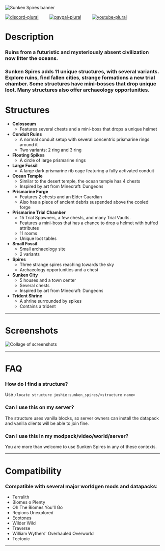 ![Sunken Spires banner](https://media.forgecdn.net/attachments/description/null/description_c96668ec-62ab-45d8-82de-5e187070dc6e.png)

[![discord-plural](https://joshie.app/files/discord_join.svg)](https://discord.gg/HUMbRQhxdR)         [![paypal-plural](https://joshie.app/files/payppal_me.svg)](https://paypal.me/joshieman)         [![youtube-plural](https://joshie.app/files/youtube_banner.svg)](https://www.youtube.com/@joshieman)

# Description

### Ruins from a futuristic and mysteriously absent civilization now litter the oceans.

### Sunken Spires adds 11 unique structures, with several variants. Explore ruins, find fallen cities, strange formations a new trial chamber. Some structures have mini-bosses that drop unique loot. Many structures also offer archaeology opportunities.

# Structures

*   **Colosseum**
    *   Features several chests and a mini-boss that drops a unique helmet
*   **Conduit Ruins**
    *   A normal conduit setup with several concentric prismarine rings around it
    *   Two variants: 2 ring and 3 ring
*   **Floating Spikes**
    *   A circle of large prismarine rings
*   **Large Fossil**
    *   A large dark prismarine rib cage featuring a fully activated conduit
*   **Ocean Temple**
    *   Similar to the desert temple, the ocean temple has 4 chests
    *   Inspired by art from Minecraft: Dungeons
*   **Prismarine Forge**
    *   Features 2 chests and an Elder Guardian
    *   Also has a piece of ancient debris suspended above the cooled forge
*   **Prismarine Trial Chamber**
    *   15 Trial Spawners, a few chests, and many Trial Vaults.
    *   Features a mini-boss that has a chance to drop a helmet with buffed attributes
    *   11 rooms
    *   Unique loot tables
*   **Small Fossil**
    *   Small archaeology site
    *   2 variants
*   **Spires**
    *   Three strange spires reaching towards the sky
    *   Archaeology opportunities and a chest
*   **Sunken City**
    *   5 houses and a town center
    *   Several chests
    *   Inspired by art from Minecraft: Dungeons
*   **Trident Shrine**
    *   A shrine surrounded by spikes
    *   Contains a trident

***

# Screenshots

![Collage of screenshots](https://media.forgecdn.net/attachments/description/null/description_47d928f6-066d-42cb-9540-1fa980eb320d.jpg)

***

# FAQ

### How do I find a structure?

Use `/locate structure joshie:sunken_spires/<structure name>`

### Can I use this on my server?

The structure uses vanilla blocks, so server owners can install the datapack and vanilla clients will be able to join fine.

### Can I use this in my modpack/video/world/server?

You are more than welcome to use Sunken Spires in any of these contexts.

***

# Compatibility

### Compatible with several major worldgen mods and datapacks:

*   Terralith
*   Biomes o Plenty
*   Oh The Biomes You'll Go
*   Regions Unexplored
*   Ecotones
*   Wilder Wild
*   Traverse
*   William Wythers' Overhauled Overworld
*   Tectonic

***
